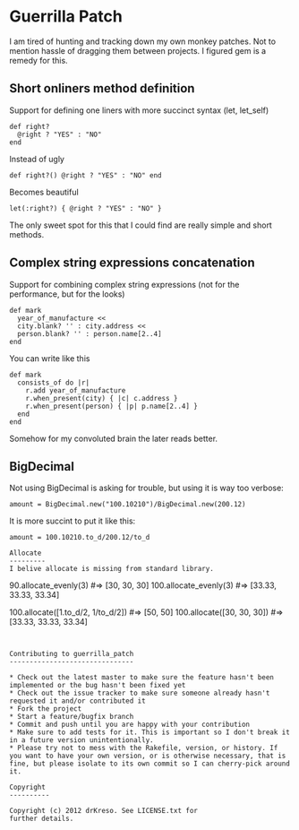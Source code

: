 Guerrilla Patch
================

I am tired of hunting and tracking down my own monkey patches. Not to mention hassle of dragging them between projects. I figured gem is a remedy for this.

Short onliners method definition
--------------------------------
Support for defining one liners with more succinct syntax (let, let_self)

```
def right?
  @right ? "YES" : "NO"
end
```

Instead of ugly

```
def right?() @right ? "YES" : "NO" end
```

Becomes beautiful

```
let(:right?) { @right ? "YES" : "NO" }
```

The only sweet spot for this that I could find are really simple and short methods.

Complex string expressions concatenation
-----------------------------------------

Support for combining complex string expressions (not for the performance, but for the looks)

```
def mark
  year_of_manufacture <<
  city.blank? '' : city.address <<
  person.blank? '' : person.name[2..4]
end
```

You can write like this

```
def mark
  consists_of do |r|
    r.add year_of_manufacture
    r.when_present(city) { |c| c.address }
    r.when_present(person) { |p| p.name[2..4] }
  end
end
```

Somehow for my convoluted brain the later reads better.

BigDecimal
-----------
Not using BigDecimal is asking for trouble, but using it is way too verbose:

```
amount = BigDecimal.new("100.10210")/BigDecimal.new(200.12)
```

It is more succint to put it like this:

```
amount = 100.10210.to_d/200.12/to_d

Allocate
---------
I belive allocate is missing from standard library.

```
90.allocate_evenly(3) #=> [30, 30, 30]
100.allocate_evenly(3) #=> [33.33, 33.33, 33.34]

100.allocate([1.to_d/2, 1/to_d/2]) #=> [50, 50]
100.allocate([30, 30, 30]) #=> [33.33, 33.33, 33.34]
```


Contributing to guerrilla_patch
-------------------------------
 
* Check out the latest master to make sure the feature hasn't been implemented or the bug hasn't been fixed yet
* Check out the issue tracker to make sure someone already hasn't requested it and/or contributed it
* Fork the project
* Start a feature/bugfix branch
* Commit and push until you are happy with your contribution
* Make sure to add tests for it. This is important so I don't break it in a future version unintentionally.
* Please try not to mess with the Rakefile, version, or history. If you want to have your own version, or is otherwise necessary, that is fine, but please isolate to its own commit so I can cherry-pick around it.

Copyright
----------

Copyright (c) 2012 drKreso. See LICENSE.txt for
further details.

